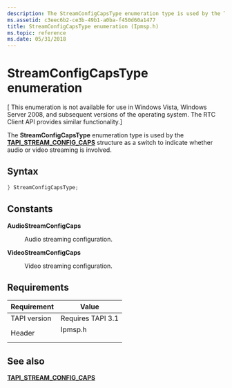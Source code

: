```yaml
---
description: The StreamConfigCapsType enumeration type is used by the TAPI\_STREAM\_CONFIG\_CAPS structure as a switch to indicate whether audio or video streaming is involved.
ms.assetid: c3eec6b2-ce3b-49b1-a0ba-f450d60a1477
title: StreamConfigCapsType enumeration (Ipmsp.h)
ms.topic: reference
ms.date: 05/31/2018
---
```


# StreamConfigCapsType enumeration

\[ This enumeration is not available for use in Windows Vista, Windows Server 2008, and subsequent versions of the operating system. The RTC Client API provides similar functionality.\]

The **StreamConfigCapsType** enumeration type is used by the [**TAPI\_STREAM\_CONFIG\_CAPS**](tapi-stream-config-caps.md) structure as a switch to indicate whether audio or video streaming is involved.

## Syntax


```C++
} StreamConfigCapsType;
```



## Constants

<dl> <dt>

<span id="AudioStreamConfigCaps"></span><span id="audiostreamconfigcaps"></span><span id="AUDIOSTREAMCONFIGCAPS"></span>**AudioStreamConfigCaps**
</dt> <dd>

Audio streaming configuration.

</dd> <dt>

<span id="VideoStreamConfigCaps"></span><span id="videostreamconfigcaps"></span><span id="VIDEOSTREAMCONFIGCAPS"></span>**VideoStreamConfigCaps**
</dt> <dd>

Video streaming configuration.

</dd> </dl>

## Requirements



| Requirement | Value |
|-------------------------|------------------------------------------------------------------------------------|
| TAPI version<br/> | Requires TAPI 3.1<br/>                                                       |
| Header<br/>       | <dl> <dt>Ipmsp.h</dt> </dl> |



## See also

<dl> <dt>

[**TAPI\_STREAM\_CONFIG\_CAPS**](tapi-stream-config-caps.md)
</dt> </dl>

 

 




